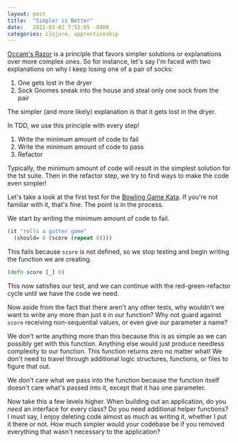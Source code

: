 ```yaml
---
layout: post
title:  "Simpler is Better"
date:   2022-03-02 7:52:05 -0400
categories: clojure, apprenticeship
---
```


[Occam's Razor][occam] is a principle that favors simpler solutions or 
explanations over more complex ones. So for instance, let's say I'm faced 
with two explanations on why I keep losing one of a pair of socks:
1. One gets lost in the dryer
2. Sock Gnomes sneak into the house and steal only one sock from the pair

The simpler (and more likely) explanation is that it gets lost in the dryer.

In TDD, we use this principle with every step!
1. Write the minimum amount of code to fail
2. Write the minimum amount of code to pass
3. Refactor

Typically, the minimum amount of code will result in the simplest solution
for the tst suite. Then in the refactor step, we try to find ways to make
the code even simpler!

Let's take a look at the first test for the [Bowling Game Kata][bowling].
If you're not familiar with it, that's fine. The point is in the process.

We start by writing the minimum amount of code to fail.

````clojure
(it "rolls a gutter game"
  (should= 0 (score (repeat 0))))
````

This fails because `score` is not defined, so we stop testing and begin 
writing the function we are creating.

````clojure
(defn score [_] 0)
````

This now satisfies our test, and we can continue with the 
red-green-refactor cycle until we have the code we need.

Now aside from the fact that there aren't any other tests, why wouldn't
we want to write any more than just `0` in our function? Why not guard 
against `score` receiving non-sequential values, or even give our
parameter a name?

We don't write anything more than this because this is as simple as we 
can possibly get with this function. Anything else would just produce
needless complexity to our function. This function returns zero no matter
what! We don't need to travel through additional logic structures, functions,
or files to figure that out.

We don't care what we pass into the function because the function itself 
doesn't care what's passed into it, except that it has one parameter.

Now take this a few levels higher. When building out an application, do you
*need* an interface for every class? Do you need additional helper functions?
I must say, I enjoy deleting code almost as much as writing it, whether I put it
there or not. How much simpler would your codebase be if you removed everything
that wasn't necessary to the application?

[occam]: https://en.wikipedia.org/wiki/Occam%27s_razor
[bowling]: http://butunclebob.com/ArticleS.UncleBob.TheBowlingGameKata